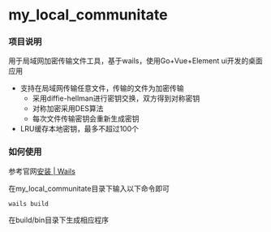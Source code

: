 # my_local_communitate

### 项目说明

用于局域网加密传输文件工具，基于wails，使用Go+Vue+Element ui开发的桌面应用

- 支持在局域网传输任意文件，传输的文件为加密传输
  - 采用diffie-hellman进行密钥交换，双方得到对称密钥
  - 对称加密采用DES算法
  - 每次文件传输密钥会重新生成密钥
- LRU缓存本地密钥，最多不超过100个

### 如何使用

参考官网[安装 | Wails](https://wails.io/zh-Hans/docs/gettingstarted/installation)

在my_local_communitate目录下输入以下命令即可

```
wails build
```
在build/bin目录下生成相应程序
